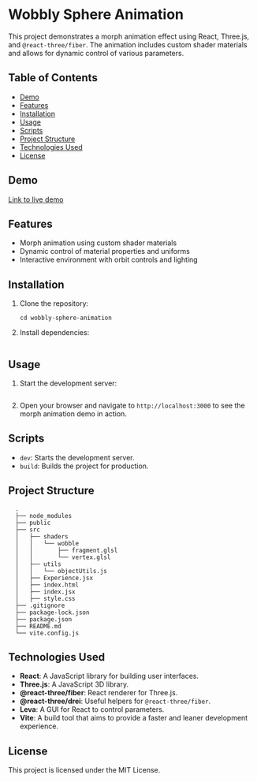 # Wobbly Sphere Animation

This project demonstrates a morph animation effect using React, Three.js, and `@react-three/fiber`. The animation includes custom shader materials and allows for dynamic control of various parameters.

## Table of Contents

- [Demo](#demo)
- [Features](#features)
- [Installation](#installation)
- [Usage](#usage)
- [Scripts](#scripts)
- [Project Structure](#project-structure)
- [Technologies Used](#technologies-used)
- [License](#license)

## Demo

[Link to live demo]()

## Features

- Morph animation using custom shader materials
- Dynamic control of material properties and uniforms
- Interactive environment with orbit controls and lighting

## Installation

1. Clone the repository:

      ```git clone https://github.com/your-username/wobbly-sphere-animation.git
      cd wobbly-sphere-animation

2. Install dependencies:

      ```npm install

## Usage

1. Start the development server:

      ```npm run dev

2. Open your browser and navigate to `http://localhost:3000` to see the morph animation demo in action.

## Scripts

- `dev`: Starts the development server.
- `build`: Builds the project for production.

## Project Structure

      .
      ├── node_modules
      ├── public
      ├── src
      │   ├── shaders
      │   │   └── wobble
      │   │       ├── fragment.glsl
      │   │       └── vertex.glsl
      │   ├── utils
      │   │   └── objectUtils.js
      │   ├── Experience.jsx
      │   ├── index.html
      │   ├── index.jsx
      │   ├── style.css
      ├── .gitignore
      ├── package-lock.json
      ├── package.json
      ├── README.md
      └── vite.config.js

## Technologies Used

- **React**: A JavaScript library for building user interfaces.
- **Three.js**: A JavaScript 3D library.
- **@react-three/fiber**: React renderer for Three.js.
- **@react-three/drei**: Useful helpers for `@react-three/fiber`.
- **Leva**: A GUI for React to control parameters.
- **Vite**: A build tool that aims to provide a faster and leaner development experience.

## License

This project is licensed under the MIT License.
